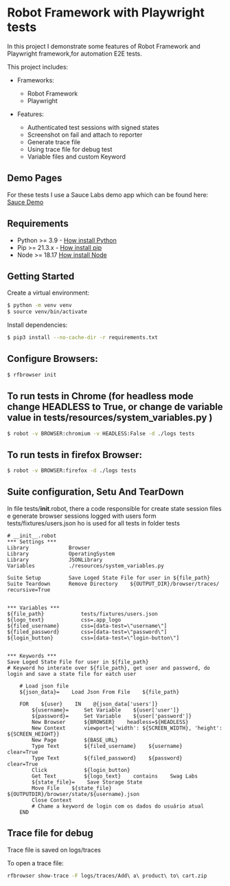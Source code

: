 # Robot Framework with Playwright tests

In this project I demonstrate some features of Robot Framework and Playwright framework,for automation E2E tests.

This project includes:

- Frameworks:
    - Robot Framework
    - Playwright


- Features:
    - Authenticated test sessions with signed states
    - Screenshot on fail and attach to reporter
    - Generate trace file
    - Using trace file for debug test
    - Variable files and custom Keyword
    
## Demo Pages
For these tests I use a Sauce Labs demo app which can be found here: [Sauce Demo](https://www.saucedemo.com/)

## Requirements
- Python >= 3.9 - [How install Python](https://www.python.org/downloads/)
- Pip >= 21.3.x - [How install pip](https://pip.pypa.io/en/stable/installing/)
- Node >= 18.17 [How install Node](https://nodejs.org/en/download)

## Getting Started
Create a virtual environment:

```bash
$ python -m venv venv
$ source venv/bin/activate
```

Install dependencies:

```bash
$ pip3 install --no-cache-dir -r requirements.txt
```

## Configure Browsers:
```bash
$ rfbrowser init
```

## To run tests in Chrome (for headless mode change HEADLESS to True, or change de variable value in tests/resources/system_variables.py )
```bash
$ robot -v BROWSER:chromium -v HEADLESS:False -d ./logs tests
```

## To run tests in firefox Browser:
```bash
$ robot -v BROWSER:firefox -d ./logs tests
```

## Suite configuration, Setu And TearDown
In file tests/__init__.robot, there a code responsible for create state session files e generate browser sessions logged with users form tests/fixtures/users.json ho is used for all tests in folder tests 

```
# __init__.robot
*** Settings ***
Library             Browser
Library             OperatingSystem
Library             JSONLibrary
Variables           ./resources/system_variables.py

Suite Setup         Save Loged State File for user in ${file_path}
Suite Teardown      Remove Directory    ${OUTPUT_DIR}/browser/traces/    recursive=True


*** Variables ***
${file_path}            tests/fixtures/users.json
${logo_text}            css=.app_logo
${filed_username}       css=[data-test=\"username\"]
${filed_password}       css=[data-test=\"password\"]
${login_button}         css=[data-test=\"login-button\"]


*** Keywords ***
Save Loged State File for user in ${file_path}
# Keyword ho interate over ${file_path}, get user and password, do login and save a state file for eatch user

    # Load json file
    ${json_data}=    Load Json From File    ${file_path}

    FOR    ${user}    IN    @{json_data['users']}
        ${username}=     Set Variable    ${user['user']}
        ${password}=     Set Variable    ${user['password']}
        New Browser      ${BROWSER}    headless=${HEADLESS}
        New Context      viewport={'width': ${SCREEN_WIDTH}, 'height': ${SCREEN_HEIGHT}}
        New Page         ${BASE_URL}
        Type Text        ${filed_username}    ${username}    clear=True
        Type Text        ${filed_password}    ${password}    clear=True
        Click            ${login_button}
        Get Text         ${logo_text}    contains    Swag Labs
        ${state_file}=    Save Storage State
        Move File    ${state_file}    ${OUTPUTDIR}/browser/state/${username}.json
        Close Context
        # Chame a keyword de login com os dados do usuário atual
    END

```
## Trace file for debug
 Trace file is saved on logs/traces

To open a trace file:

```sh
rfbrowser show-trace -F logs/traces/Add\ a\ product\ to\ cart.zip
```

